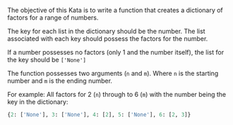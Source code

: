 The objective of this Kata is to write a function that creates a dictionary of factors for a range of numbers.

The key for each list in the dictionary should be the number. The list associated with each key should possess the factors for the number.

If a number possesses no factors (only 1 and the number itself), the list for the key should be `['None']`

The function possesses two arguments (`n` and `m`). Where `n` is the starting number and `m` is the ending number.

For example: All factors for 2 (`n`) through to 6 (`m`) with the number being the key in the dictionary:

```python
{2: ['None'], 3: ['None'], 4: [2], 5: ['None'], 6: [2, 3]}
```

